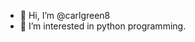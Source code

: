 - 👋 Hi, I’m @carlgreen8
- 👀 I’m interested in python programming.<!---
carlgreen8/carlgreen8 is a ✨ special ✨ repository because its `README.md` (this file) appears on your GitHub profile.
You can click the Preview link to take a look at your changes.
--->
